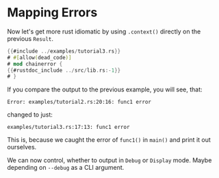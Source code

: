 # Mapping Errors

Now let's get more rust idiomatic by using `.context()` directly on the previous `Result`.

~~~rust
{{#include ../examples/tutorial3.rs}}
# #[allow(dead_code)]
# mod chainerror {
{{#rustdoc_include ../src/lib.rs:-1}}
# }
~~~

If you compare the output to the previous example, you will see,
that:

~~~
Error: examples/tutorial2.rs:20:16: func1 error
~~~

changed to just:

~~~
examples/tutorial3.rs:17:13: func1 error
~~~

This is, because we caught the error of `func1()` in `main()` and print it out ourselves.

We can now control, whether to output in `Debug` or `Display` mode.
Maybe depending on `--debug` as a CLI argument.
